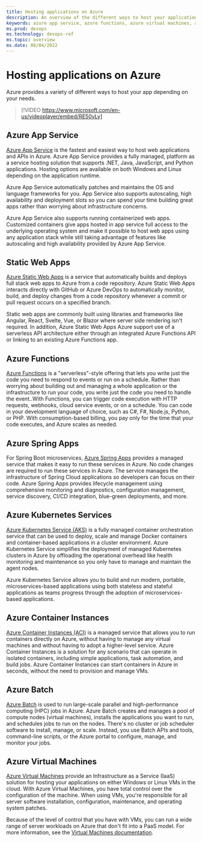 ```yaml
---
title: Hosting applications on Azure
description: An overview of the different ways to host your applications on Azure
keywords: azure app service, azure functions, azure virtual machines, azure container instances, azure container registry
ms.prod: devops
ms.technology: devops-ref
ms.topic: overview
ms.date: 08/04/2022
---
```


# Hosting applications on Azure

Azure provides a variety of different ways to host your app depending on your needs.  


> [!VIDEO https://www.microsoft.com/en-us/videoplayer/embed/RE50vLy]


## Azure App Service

[Azure App Service](/azure/app-service/) is the fastest and easiest way to host web applications and APIs in Azure.  Azure App Service provides a fully managed, platform as a service hosting solution that supports .NET, Java, JavaScript, and Python applications.  Hosting options are available on both Windows and Linux depending on the application runtime.

Azure App Service automatically patches and maintains the OS and language frameworks for you.  App Service also supports autoscaling, high availability and deployment slots so you can spend your time building great apps rather than worrying about infrastructure concerns.

Azure App Service also supports running containerized web apps. Customized containers give apps hosted in app service full access to the underlying operating system and make it possible to host web apps using any application stack while still taking advantage of features like autoscaling and high availability provided by Azure App Service.

## Static Web Apps

[Azure Static Web Apps](/azure/static-web-apps/) is a service that automatically builds and deploys full stack web apps to Azure from a code repository. Azure Static Web Apps interacts directly with GitHub or Azure DevOps to automatically monitor, build, and deploy changes from a code repository whenever a commit or pull request occurs on a specified branch.

Static web apps are commonly built using libraries and frameworks like Angular, React, Svelte, Vue, or Blazor where server side rendering isn't required. In addition, Azure Static Web Apps Azure support use of a serverless API architecture either through an integrated Azure Functions API or linking to an existing Azure Functions app.

## Azure Functions

[Azure Functions](/azure/azure-functions/) is a "serverless"-style offering that lets you write just the code you need to respond to events or run on a schedule.  Rather than worrying about building out and managing a whole application or the infrastructure to run your code, you write just the code you need to handle the event..With Functions, you can trigger code execution with HTTP requests, webhooks, cloud service events, or on a schedule. You can code in your development language of choice, such as C#, F#, Node.js, Python, or PHP. With consumption-based billing, you pay only for the time that your code executes, and Azure scales as needed.

## Azure Spring Apps

For Spring Boot microservices, [Azure Spring Apps](/azure/spring-apps/) provides a managed service that makes it easy to run these services in Azure.  No code changes are required to run these services in Azure. The service manages the infrastructure of Spring Cloud applications so developers can focus on their code. Azure Spring Apps provides lifecycle management using comprehensive monitoring and diagnostics, configuration management, service discovery, CI/CD integration, blue-green deployments, and more.

## Azure Kubernetes Services

[Azure Kubernetes Service (AKS)](/azure/aks/) is a fully managed container orchestration service that can be used to deploy, scale and manage Docker containers and container-based applications in a cluster environment. Azure Kubernetes Service simplifies the deployment of managed Kubernetes clusters in Azure by offloading the operational overhead like health monitoring and maintenance so you only have to manage and maintain the agent nodes.

Azure Kubernetes Service allows you to build and run modern, portable, microservices-based applications using both stateless and stateful applications as teams progress through the adoption of microservices-based applications.

## Azure Container Instances

[Azure Container Instances (ACI)](/azure/container-instances/) is a managed service that allows you to run containers directly on Azure, without having to manage any virtual machines and without having to adopt a higher-level service. Azure Container Instances is a solution for any scenario that can operate in isolated containers, including simple applications, task automation, and build jobs. Azure Container Instances can start containers in Azure in seconds, without the need to provision and manage VMs.

## Azure Batch

[Azure Batch](/azure/batch/batch-technical-overview) is used to run large-scale parallel and high-performance computing (HPC) jobs in Azure. Azure Batch creates and manages a pool of compute nodes (virtual machines), installs the applications you want to run, and schedules jobs to run on the nodes. There's no cluster or job scheduler software to install, manage, or scale. Instead, you use Batch APIs and tools, command-line scripts, or the Azure portal to configure, manage, and monitor your jobs.

## Azure Virtual Machines

[Azure Virtual Machines](/azure/virtual-machines/) provide an Infrastructure as a Service (IaaS) solution for hosting your applications on either Windows or Linux VMs in the cloud. With Azure Virtual Machines, you have total control over the configuration of the machine. When using VMs, you're responsible for all server software installation, configuration, maintenance, and operating system patches.

Because of the level of control that you have with VMs, you can run a wide range of server workloads on Azure that don't fit into a PaaS model. For more information, see the [Virtual Machines documentation](/azure/virtual-machines/).
